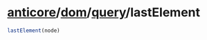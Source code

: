 # [anticore](../../../../../#reference)/[dom](../../#reference)/[query](../#reference)/<a name="reference">lastElement</a>

```js
lastElement(node)
```
